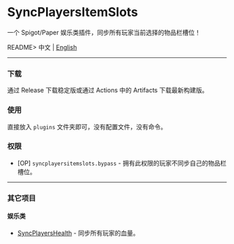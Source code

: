 # SyncPlayersItemSlots
一个 Spigot/Paper 娱乐类插件，同步所有玩家当前选择的物品栏槽位！

README> 中文 | [English](.github/README_EN.MD)

------------

### 下载
通过 Release 下载稳定版或通过 Actions 中的 Artifacts 下载最新构建版。

### 使用
直接放入 `plugins` 文件夹即可，没有配置文件，没有命令。

### 权限
- [OP] `syncplayersitemslots.bypass` - 拥有此权限的玩家不同步自己的物品栏槽位。

------------

### 其它项目
#### 娱乐类
- [SyncPlayersHealth](https://github.com/JackCraftTeam/SyncPlayersHealth) - 同步所有玩家的血量。
